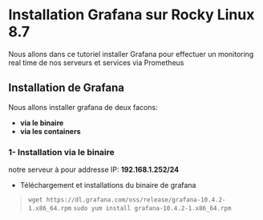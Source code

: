 # Installation Grafana sur Rocky Linux 8.7

Nous allons dans ce tutoriel installer Grafana pour effectuer un monitoring real time de nos serveurs et services via Prometheus

## Installation de Grafana

Nous allons installer grafana de deux facons:

- **via le binaire**
- **via les containers**

### 1- Installation via le binaire

notre serveur à pour addresse IP: **192.168.1.252/24**
<ul>
  <li>Téléchargement et installations du binaire de grafana</li>
</ul>

> `wget https://dl.grafana.com/oss/release/grafana-10.4.2-1.x86_64.rpm`
> `sudo yum install grafana-10.4.2-1.x86_64.rpm`



